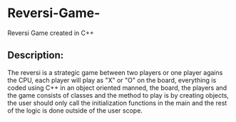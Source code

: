 # Reversi-Game-
Reversi Game created in C++ 

## Description: 

The reversi is a strategic game between two players or one player agains the CPU, each player will play as "X" or "O" on the board, everything is coded using C++ in an object oriented manned, the board, the players and the game consists of classes and the method to play is by creating objects, the user should only call the initialization functions in the main and the rest of the logic is done outside of the user scope. 



